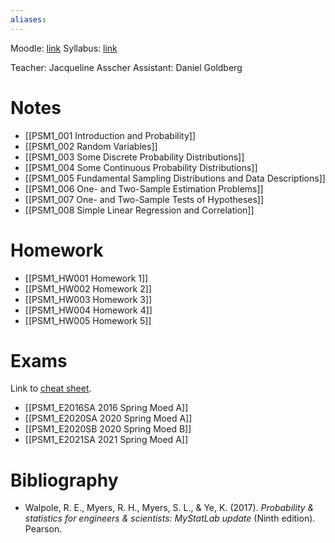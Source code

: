```yaml
---
aliases:
---
```



Moodle: [link](https://moodle24.technion.ac.il/course/view.php?id=3058)
Syllabus: [link](https://moodle24.technion.ac.il/mod/resource/view.php?id=166866)

Teacher: Jacqueline Asscher
Assistant: Daniel Goldberg
# Notes

- [[PSM1_001 Introduction and Probability]]
- [[PSM1_002 Random Variables]]
- [[PSM1_003 Some Discrete Probability  Distributions]]
- [[PSM1_004 Some Continuous Probability Distributions]]
- [[PSM1_005 Fundamental Sampling Distributions and Data Descriptions]]
- [[PSM1_006 One- and Two-Sample  Estimation Problems]]
- [[PSM1_007 One- and Two-Sample Tests of  Hypotheses]]
- [[PSM1_008 Simple Linear Regression and Correlation]]

# Homework
- [[PSM1_HW001 Homework 1]]
- [[PSM1_HW002 Homework 2]]
- [[PSM1_HW003 Homework 3]]
- [[PSM1_HW004 Homework 4]]
- [[PSM1_HW005 Homework 5]]

# Exams

Link to [cheat sheet](https://www.overleaf.com/read/vcktfdsqvxsw#a441e7).

- [[PSM1_E2016SA 2016 Spring Moed A]]
- [[PSM1_E2020SA 2020 Spring Moed A]]
- [[PSM1_E2020SB 2020 Spring Moed B]]
- [[PSM1_E2021SA 2021 Spring Moed A]]

# Bibliography
- Walpole, R. E., Myers, R. H., Myers, S. L., & Ye, K. (2017). _Probability & statistics for engineers & scientists: MyStatLab update_ (Ninth edition). Pearson.